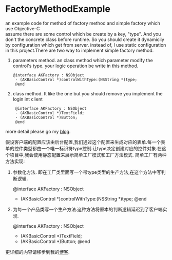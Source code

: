 # FactoryMethodExample
an example code for method of factory method and simple factory which use Objective-C   
assume there are some control which be create by a key, "type". And you don't the concrete class before runtime. So you should create it dynamicily by configuration which get from server. instead of, I use static configuration in this  project.There are two way to implement simple factory method.
1. parameters method. an class method which parameter  modify the control's type. your logic operation be write in this method.

       @interface AKFactory : NSObject
    	- (AKBasicControl *)controlWithType:(NSString *)type;
    	@end
2. class method. It like the one but you should remove you implement the login int client

    	@interface AKFactory : NSObject
    	- (AKBasicControl *)TextField;
    	- (AKBasicControl *)Button;
    	@end
      
more detail please go my [blog](http://www.jianshu.com/p/b811774ffef1).

假设客户端的配置应该由后台配置,我们通过这个配置来生成对应的表单.每一个表单的控件类型都由一个唯一标识符type控制.让type决定创建对应的控件对象.在这个项目中,我会使用静态配置来展示简单工厂模式和工厂方法模式.
简单工厂有两种方法实现:
1. 参数化方法. 即在工厂类里面写一个带type类型的生产方法,在这个方法中写判断逻辑.

   	@interface AKFactory : NSObject
   	- (AKBasicControl *)controlWithType:(NSString *)type;
   	@end
2. 为每一个产品类写一个生产方法.这种方法将原本的判断逻辑延迟到了客户端实现.

    @interface AKFactory : NSObject
    - (AKBasicControl *)TextField;
    - (AKBasicControl *)Button;
    @end

更详细的内容请移步到我的[博客](http://www.jianshu.com/p/b811774ffef1).

